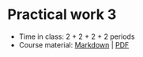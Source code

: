 # Practical work 3

- Time in class: 2 + 2 + 2 + 2 periods
- Course material: [Markdown](./COURSE_MATERIAL.md) |
  [PDF](https://heig-vd-dai-course.github.io/heig-vd-dai-course/17-practical-work-3/17-practical-work-3-course-material.pdf)
